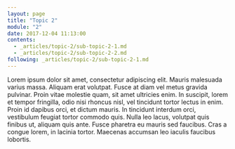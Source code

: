 ```yaml
---
layout: page
title: "Topic 2"
module: "2"
date: 2017-12-04 11:13:00
contents:
  - _articles/topic-2/sub-topic-2-1.md
  - _articles/topic-2/sub-topic-2-2.md
following: _articles/topic-2/sub-topic-2-1.md
---
```


Lorem ipsum dolor sit amet, consectetur adipiscing elit. Mauris malesuada varius massa. Aliquam erat volutpat. Fusce at diam vel metus gravida pulvinar. Proin vitae molestie quam, sit amet ultricies enim. In suscipit, lorem et tempor fringilla, odio nisi rhoncus nisl, vel tincidunt tortor lectus in enim. Proin id dapibus orci, et dictum mauris. In tincidunt interdum orci, vestibulum feugiat tortor commodo quis. Nulla leo lacus, volutpat quis finibus ut, aliquam quis ante. Fusce pharetra eu mauris sed faucibus. Cras a congue lorem, in lacinia tortor. Maecenas accumsan leo iaculis faucibus lobortis.
